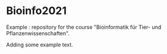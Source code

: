 # Bioinfo2021
Example : repository for the course "Bioinformatik für Tier- und Pflanzenwissenschaften".

Adding some example text.